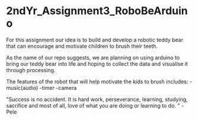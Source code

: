 # 2ndYr_Assignment3_RoboBeArduino
For this assignment our idea is to build and develop
a robotic teddy bear that can encourage and motivate children
to brush their teeth.

As the name of our repo suggests, we are planning on using arduino
to bring our teddy bear into life and hoping to collect the data 
and visualise it through processing.

The features of the robot that will help motivate the kids to brush includes:
-music(audio)
-timer
-camera

"Success is no accident. It is hard work, perseverance, learning, studying,
sacrifice and most of all, love of what you are doing or learning to do. "
-Pele

